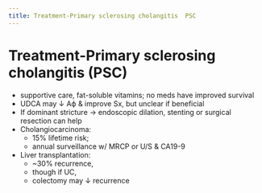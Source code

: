 ```yaml
---
title: Treatment-Primary sclerosing cholangitis  PSC
---
```


# Treatment-Primary sclerosing cholangitis (PSC)

- supportive care, fat-soluble vitamins; no meds have improved survival
- UDCA may ↓ Aϕ & improve Sx, but unclear if beneficial
- If dominant stricture → endoscopic dilation, stenting or surgical resection can help
- Cholangiocarcinoma:
  - 15% lifetime risk;
  - annual surveillance w/ MRCP or U/S & CA19-9
- Liver transplantation:
  - ~30% recurrence,
  - though if UC,
  - colectomy may ↓ recurrence
